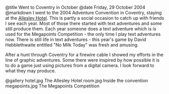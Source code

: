 @title		Went to Coventry in October
@date		Friday, 29 October 2004
@markdown
I went to the 2004 Adventure Convention in Coventry,
staying at the [Allesley Hotel](https://www.allesleyhotel.com/). This is partly a social occasion to catch up with friends I see each year. Most of those there started with text adventures and some still produce them. Each year someone does a text adventure which is is used for the Megapoints Competition - the only time I play text adventures now. There is still life in text adventures - this year's game by David Hebblethwaite entitled "No Milk Today" was fresh and amusing.

After a hunt through Coventry for a firewire cable I showed my efforts in the line of graphic adventures. Some there were inspired by how possible it is to do a game just using pictures from a digital camera. I look forward to what they may produce.

@gallery
hotel.jpg		The Allesley Hotel
room.jpg		Inside the convention
megapoints.jpg		The Megapoints Competition
